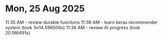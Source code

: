 # Mon, 25 Aug 2025

11:35 AM - review durable functions
11:36 AM - learn keras recommender system (took 1m14.598506s)
11:36 AM - review AI progress (took 20.196491s)
